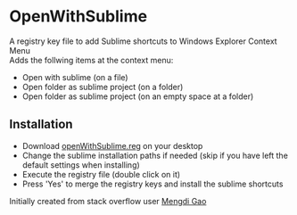 # OpenWithSublime


A registry key file to add Sublime shortcuts to Windows Explorer Context Menu  
Adds the follwing items at the context menu:
* Open with sublime (on a file)
* Open folder as sublime project (on a folder)
* Open folder as sublime project (on an empty space at a folder)



## Installation
* Download [openWithSublime.reg](https://raw.githubusercontent.com/melenaos/OpenWithSublime/master/openWithSublime.reg) on your desktop
* Change the sublime installation paths if needed (skip if you have left the default settings when installing)
* Execute the registry file (double click on it)
* Press 'Yes' to merge the registry keys and install the sublime shortcuts



Initially created from stack overflow user [Mengdi Gao](http://superuser.com/users/99858/mengdi-gao)



